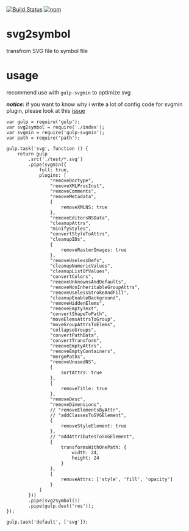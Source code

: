 [![Build Status](https://travis-ci.org/sunshiner/svg2symbol.svg?branch=master)](https://travis-ci.org/sunshiner/svg2symbol) [![npm](https://img.shields.io/npm/v/gulp-svg2symbol.svg)](https://www.npmjs.com/package/gulp-svg2symbol)

# svg2symbol
transfrom SVG file to symbol file

# usage

recommend use with `gulp-svgmin` to optimize svg

***notice:*** if you want to know why i write a lot of config code for svgmin plugin, please look at this [issue](https://github.com/svg/svgo/issues/665)

```
var gulp = require('gulp');
var svg2symbol = require('./index');
var svgmin = require('gulp-svgmin');
var path = require('path');

gulp.task('svg', function () {
    return gulp
        .src('./test/*.svg')
        .pipe(svgmin({
            full: true,
            plugins: [
                "removeDoctype",
                "removeXMLProcInst",
                "removeComments",
                "removeMetadata",
                {
                    removeXMLNS: true
                },
                "removeEditorsNSData",
                "cleanupAttrs",
                "minifyStyles",
                "convertStyleToAttrs",
                "cleanupIDs",
                {
                    removeRasterImages: true
                },
                "removeUselessDefs",
                "cleanupNumericValues",
                "cleanupListOfValues",
                "convertColors",
                "removeUnknownsAndDefaults",
                "removeNonInheritableGroupAttrs",
                "removeUselessStrokeAndFill",
                "cleanupEnableBackground",
                "removeHiddenElems",
                "removeEmptyText",
                "convertShapeToPath",
                "moveElemsAttrsToGroup",
                "moveGroupAttrsToElems",
                "collapseGroups",
                "convertPathData",
                "convertTransform",
                "removeEmptyAttrs",
                "removeEmptyContainers",
                "mergePaths",
                "removeUnusedNS",
                {
                    sortAttrs: true
                },
                {
                    removeTitle: true
                },
                "removeDesc",
                "removeDimensions",
                // "removeElementsByAttr",
                // "addClassesToSVGElement",
                {
                    removeStyleElement: true
                },
                // "addAttributesToSVGElement",
                {
                    transformsWithOnePath: {
                        width: 24,
                        height: 24
                    }
                },
                {
                    removeAttrs: ['style', 'fill', 'opacity']
                }
            ]
        }))
        .pipe(svg2symbol())
        .pipe(gulp.dest('res'));
});

gulp.task('default', ['svg']);

```

